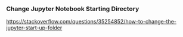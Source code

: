 ### Change Jupyter Notebook Starting Directory
https://stackoverflow.com/questions/35254852/how-to-change-the-jupyter-start-up-folder


